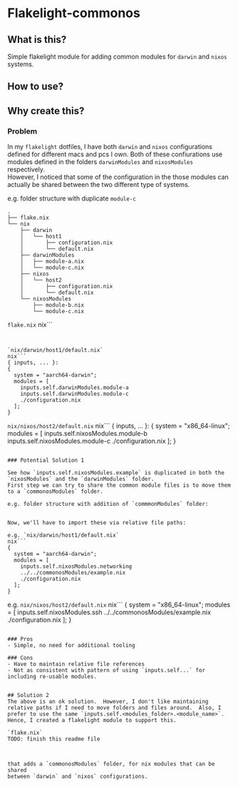 # Flakelight-commonos
## What is this?
Simple flakelight module for adding common modules for `darwin` and `nixos` systems.

## How to use?




## Why create this?

### Problem
In my `flakelight` dotfiles, I have both `darwin` and `nixos` configurations defined for different macs and pcs I own.
Both of these confiurations use modules defined in the folders `darwinModules` and `nixosModules` respectively.  
However, I noticed that some of the configuration in the those modules can actually be shared between the two different type of systems.


e.g. folder structure with duplicate `module-c`
```
.
├── flake.nix
└── nix
    ├── darwin
    │   └── host1
    │       ├── configuration.nix
    │       └── default.nix
    ├── darwinModules
    │   ├── module-a.nix
    │   └── module-c.nix
    ├── nixos
    │   └── host2
    │       ├── configuration.nix
    │       └── default.nix
    └── nixosModules
        ├── module-b.nix
        └── module-c.nix
```

`flake.nix`
nix```

```


`nix/darwin/host1/default.nix`
nix```
{ inputs, ... }:
{
  system = "aarch64-darwin";
  modules = [
    inputs.self.darwinModules.module-a
    inputs.self.darwinModules.module-c
    ./configuration.nix
  ];
}
```

`nix/nixos/host2/default.nix`
nix```
{ inputs, ... }:
{
  system = "x86_64-linux";
  modules = [
    inputs.self.nixosModules.module-b
    inputs.self.nixosModules.module-c
    ./configuration.nix
  ];
}
```

### Potential Solution 1

See how `inputs.self.nixosModules.example` is duplicated in both the `nixosModules` and the `darwinModules` folder.
First step we can try to share the common module files is to move them to a `commonosModules` folder.

e.g. folder structure with addition of `commmonModules` folder:
```
```

Now, we'll have to import these via relative file paths:

e.g. `nix/darwin/host1/default.nix`
nix```
{
  system = "aarch64-darwin";
  modules = [
    inputs.self.nixosModules.networking
    ../../commonosModules/example.nix
    ./configuration.nix
  ];
}
```

e.g. `nix/nixos/host2/default.nix`
nix```
{
  system = "x86_64-linux";
  modules = [
    inputs.self.nixosModules.ssh
    ../../commonosModules/example.nix
    ./configuration.nix
  ];
}
```

### Pros
- Simple, no need for additional tooling

### Cons
- Have to maintain relative file references
- Not as consistent with pattern of using `inputs.self...` for including re-usable modules.


## Solution 2
The above is an ok solution.  However, I don't like maintaining relative paths if I need to move folders and files around.  Also, I prefer to use the same `inputs.self.<modules_folder>.<module_name>`.
Hence, I created a flakelight module to support this.

`flake.nix`
TODO: finish this readme file
```

  
```


that adds a `commonosModules` folder, for nix modules that can be shared
between `darwin` and `nixos` configurations.

